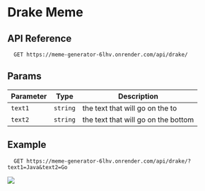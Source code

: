 # Drake Meme

## API Reference

```http
  GET https://meme-generator-6lhv.onrender.com/api/drake/
```

## Params

|Parameter|Type|Description|
|---|---|---|
|`text1`|`string`|the text that will go on the to|
|`text2`|`string`|the text that will go on the bottom|

## Example
```http
  GET https://meme-generator-6lhv.onrender.com/api/drake/?text1=Java&text2=Go
```
![](https://meme-generator-6lhv.onrender.com/api/drake/?text1=Java&text2=Go)